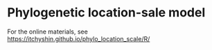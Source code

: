 # Phylogenetic location-sale model

For the online materials, see https://itchyshin.github.io/phylo_location_scale/R/
